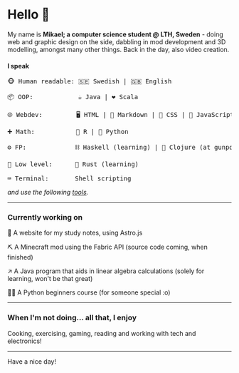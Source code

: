 # Hello 👋

My name is **Mikael; a computer science student @ LTH, Sweden** - doing web and graphic design on the side, dabbling in mod development and 3D modelling, amongst many other things. Back in the day, also video creation.

#### I speak
<pre>
🐵 Human readable: 🇸🇪 Swedish | 🇬🇧 English 

📦 OOP:            ☕ Java | ❤️ Scala

🌐 Webdev:         🖥️ HTML | 📃 Markdown | 👔 CSS | 🤖 JavaScript | #️⃣ TypeScript (learning)

➕ Math:           🟰 R | 🐍 Python

⚙️ FP:             ⛓️ Haskell (learning) | 🤯 Clojure (at gunpoint)

🔧 Low level:      🦀 Rust (learning)

⌨️ Terminal:       Shell scripting
</pre>
_and use the following [tools](tools.md)._

---
### Currently working on

📕 A website for my study notes, using Astro.js

⛏️ A Minecraft mod using the Fabric API (source code coming, when finished)

↗️ A Java program that aids in linear algebra calculations (solely for learning, won't be that great)

🧑‍🏫 A Python beginners course (for someone special :o)

---

### When I'm not doing... all that, I enjoy
Cooking, exercising, gaming, reading and working with tech and electronics!

--- 
Have a nice day!
